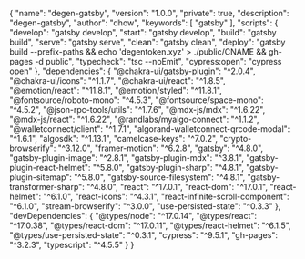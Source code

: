 {
  "name": "degen-gatsby",
  "version": "1.0.0",
  "private": true,
  "description": "degen-gatsby",
  "author": "dhow",
  "keywords": [
    "gatsby"
  ],
  "scripts": {
    "develop": "gatsby develop",
    "start": "gatsby develop",
    "build": "gatsby build",
    "serve": "gatsby serve",
    "clean": "gatsby clean",
    "deploy": "gatsby build --prefix-paths && echo 'degentoken.xyz' > ./public/CNAME && gh-pages -d public",
    "typecheck": "tsc --noEmit",
    "cypress:open": "cypress open"
  },
  "dependencies": {
    "@chakra-ui/gatsby-plugin": "^2.0.4",
    "@chakra-ui/icons": "^1.1.7",
    "@chakra-ui/react": "^1.8.5",
    "@emotion/react": "^11.8.1",
    "@emotion/styled": "^11.8.1",
    "@fontsource/roboto-mono": "^4.5.3",
    "@fontsource/space-mono": "^4.5.2",
    "@json-rpc-tools/utils": "^1.7.6",
    "@mdx-js/mdx": "^1.6.22",
    "@mdx-js/react": "^1.6.22",
    "@randlabs/myalgo-connect": "^1.1.2",
    "@walletconnect/client": "^1.7.1",
    "algorand-walletconnect-qrcode-modal": "^1.6.1",
    "algosdk": "^1.13.1",
    "camelcase-keys": "^7.0.2",
    "crypto-browserify": "^3.12.0",
    "framer-motion": "^6.2.8",
    "gatsby": "^4.8.0",
    "gatsby-plugin-image": "^2.8.1",
    "gatsby-plugin-mdx": "^3.8.1",
    "gatsby-plugin-react-helmet": "^5.8.0",
    "gatsby-plugin-sharp": "^4.8.1",
    "gatsby-plugin-sitemap": "^5.8.0",
    "gatsby-source-filesystem": "^4.8.1",
    "gatsby-transformer-sharp": "^4.8.0",
    "react": "^17.0.1",
    "react-dom": "^17.0.1",
    "react-helmet": "^6.1.0",
    "react-icons": "^4.3.1",
    "react-infinite-scroll-component": "^6.1.0",
    "stream-browserify": "^3.0.0",
    "use-persisted-state": "^0.3.3"
  },
  "devDependencies": {
    "@types/node": "^17.0.14",
    "@types/react": "^17.0.38",
    "@types/react-dom": "^17.0.11",
    "@types/react-helmet": "^6.1.5",
    "@types/use-persisted-state": "^0.3.1",
    "cypress": "^9.5.1",
    "gh-pages": "^3.2.3",
    "typescript": "^4.5.5"
  }
}
